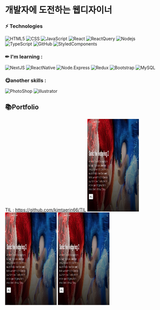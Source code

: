 # 개발자에 도전하는 웹디자이너




### ⚡ Technologies

![HTML5](https://img.shields.io/badge/-HTML5-E34F26?style=flat-square&logo=html5&logoColor=white)
![CSS](https://img.shields.io/badge/-CSS-1572B6?style=flat-square&logo=css)
![JavaScript](https://img.shields.io/badge/-JavaScript-black?style=flat-square&logo=javascript)
![React](https://img.shields.io/badge/-React-blue?style=flat-square&logo=react)
![ReactQuery](https://img.shields.io/badge/-ReactQuery-lightpink?style=flat-square&logo=reactQUERY)
![Nodejs](https://img.shields.io/badge/-Nodejs-black?style=flat-square&logo=Node.js)
![TypeScript](https://img.shields.io/badge/-TypeScript-007ACC?style=flat-square&logo=typescript)
![GitHub](https://img.shields.io/badge/-GitHub-E34F26?style=flat-square&logo=github)
![StyledComponents](https://img.shields.io/badge/StyledComponents-pink?style=flat-square&logo=styledcomponents)


### ✏ I'm learning :
![NextJS](https://img.shields.io/badge/NextJS-black?style=flat-square&logo=Next.js) ![ReactNative](https://img.shields.io/badge/-ReactNative-purple?style=flat-square&logo=reactNative) ![Node.Express](https://img.shields.io/badge/-NodeExpress-green?style=flat-square&logo=nodeExpress) ![Redux](https://img.shields.io/badge/-Redux-purple?style=flat-square&logo=Redux)
![Bootstrap](https://img.shields.io/badge/-Bootstrap-563D7C?style=flat-square&logo=bootstrap)
![MySQL](https://img.shields.io/badge/-MySQL-blue?style=flat-square&logo=mysql)

### 😋another skills :
![PhotoShop](https://img.shields.io/badge/PhotoShop-blue?style=flat-square&logo=AdobePhotoshop) 
![illustrator](https://img.shields.io/badge/illustrator-orange?style=flat-square&logo=AdobeIllustrator)

## 📚Portfolio 
TIL : https://github.com/kimtaerin66/TIL
<img src="./thecontents.JPG" width="33.3%" height="300px" title="px(픽셀) 크기 설정" alt="portfolio1"></img>
<img src="./thecontents.JPG" width="33.3%" height="300px" title="px(픽셀) 크기 설정" alt="portfolio1"></img>
<img src="./thecontents.JPG" width="33.3%" height="300px" title="px(픽셀) 크기 설정" alt="portfolio1"></img>
